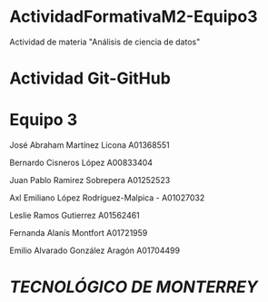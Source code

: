# ActividadFormativaM2-Equipo3
Actividad de materia "Análisis de ciencia de datos"
# Actividad Git-GitHub
# Equipo 3



José Abraham Martínez Licona A01368551

Bernardo Cisneros López A00833404

Juan Pablo Ramirez Sobrepera A01252523

Axl Emiliano López Rodríguez-Malpica - A01027032

Leslie Ramos Gutierrez A01562461

Fernanda Alanís Montfort A01721959

Emilio Alvarado González Aragón A01704499

# ***TECNOLÓGICO DE MONTERREY***

